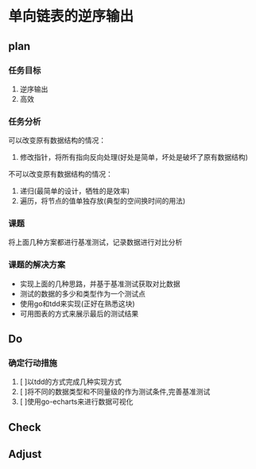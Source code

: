 # 单向链表的逆序输出

## plan

### 任务目标

1. 逆序输出
2. 高效

### 任务分析

可以改变原有数据结构的情况：

1. 修改指针，将所有指向反向处理(好处是简单，坏处是破坏了原有数据结构)

不可以改变原有数据结构的情况：

1. 递归(最简单的设计，牺牲的是效率)
2. 遍历，将节点的值单独存放(典型的空间换时间的用法)

### 课题

将上面几种方案都进行基准测试，记录数据进行对比分析

### 课题的解决方案

- 实现上面的几种思路，并基于基准测试获取对比数据
- 测试的数据的多少和类型作为一个测试点
- 使用go和tdd来实现(正好在熟悉这块)
- 可用图表的方式来展示最后的测试结果

## Do

### 确定行动措施

1. [ ]以tdd的方式完成几种实现方式
2. [ ]将不同的数据类型和不同量级的作为测试条件,完善基准测试
3. [ ]使用go-echarts来进行数据可视化

## Check

## Adjust
